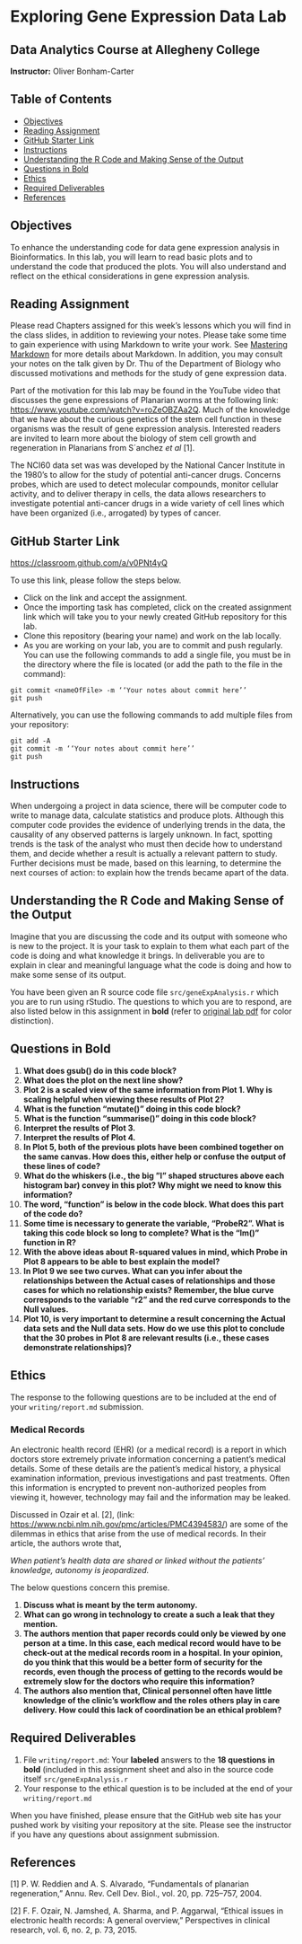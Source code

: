 # Exploring Gene Expression Data Lab

##  Data Analytics Course at Allegheny College

**Instructor:** Oliver Bonham-Carter

## Table of Contents

* [Objectives](#objectives)
* [Reading Assignment](#reading-assignment)
* [GitHub Starter Link](#github-Starter-link)
* [Instructions](#Instructions)
* [Understanding the R Code and Making Sense of the Output](#understanding-the-r-code-and-Making-sense-of-the-output)
* [Questions in Bold](#questions-in-bold)
* [Ethics](#ethics)
* [Required Deliverables](#required-deliverables)
* [References](#References)


## Objectives

To enhance the understanding code for data gene expression analysis in Bioinformatics. In this lab, you will learn to read basic plots and to understand the code that produced the plots. You will also understand and reflect on the ethical considerations in gene expression analysis.

## Reading Assignment

Please read Chapters assigned for this week’s lessons which you will find in the class slides, in addition to reviewing your notes. Please take some time to gain experience with using Markdown to write your work. See [Mastering Markdown](https://guides.github.com/features/mastering-markdown/) for more details about Markdown. In addition, you may consult your notes on the talk given by Dr. Thu of the Department of Biology who discussed motivations and methods for the study of gene expression data.

Part of the motivation for this lab may be found in the YouTube video that discusses the gene expressions of Planarian worms at the following link: https://www.youtube.com/watch?v=roZeOBZAa2Q. Much of the knowledge that we have about the curious genetics of the stem cell
function in these organisms was the result of gene expression analysis. Interested readers are invited to learn more about the biology of stem cell growth and regeneration in Planarians from S´anchez *et al* [1].

The NCI60 data set was was developed by the National Cancer Institute in the 1980’s to allow for the study of potential anti-cancer drugs. Concerns probes, which are used to detect molecular compounds, monitor cellular activity, and to deliver therapy in cells, the data allows researchers to investigate potential anti-cancer drugs in a wide variety of cell lines which have been organized (i.e., arrogated) by types of cancer.

## GitHub Starter Link

https://classroom.github.com/a/v0PNt4yQ

To use this link, please follow the steps below.
* Click on the link and accept the assignment.
* Once the importing task has completed, click on the created assignment link which will take you to your newly created GitHub repository for this lab.
* Clone this repository (bearing your name) and work on the lab locally.
* As you are working on your lab, you are to commit and push regularly. You can use the following commands to add a single file, you must be in the directory where the file is located (or add the path to the file in the command):
```
git commit <nameOfFile> -m ‘‘Your notes about commit here’’
git push
```
Alternatively, you can use the following commands to add multiple files from your repository:
```
git add -A
git commit -m ‘‘Your notes about commit here’’
git push
```

## Instructions

When undergoing a project in data science, there will be computer code to write to manage data, calculate statistics and produce plots. Although this computer code provides the evidence of underlying trends in the data, the causality of any observed patterns is largely unknown. In fact, spotting trends is the task of the analyst who must then decide how to understand them, and decide whether a result is actually a relevant pattern to study. Further decisions must be made,
based on this learning, to determine the next courses of action: to explain how the trends became apart of the data.

## Understanding the R Code and Making Sense of the Output

Imagine that you are discussing the code and its output with someone who is new to the project. It is your task to explain to them what each part of the code is doing and what knowledge it brings.
In deliverable you are to explain in clear and meaningful language what the code is doing and how
to make some sense of its output.

You have been given an R source code file `src/geneExpAnalysis.r` which you are to run using rStudio. The questions to which you are to respond, are also listed below in this assignment in **bold** (refer to [original lab pdf](https://github.com/Allegheny-Computer-Science-301-S2020/classDocs/blob/master/labs/03_lab/03lab_10Feb2020_cs301_exploringGeneExpressionData.pdf) for color distinction).

## Questions in Bold

1. **What does gsub() do in this code block?**
2. **What does the plot on the next line show?**
3. **Plot 2 is a scaled view of the same information from Plot 1. Why is scaling helpful when viewing these results of Plot 2?**
4. **What is the function “mutate()” doing in this code block?**
5. **What is the function “summarise()” doing in this code block?**
6. **Interpret the results of Plot 3.**
7. **Interpret the results of Plot 4.**
8. **In Plot 5, both of the previous plots have been combined together on the same canvas. How does this, either help or confuse the output of these lines of code?**
9. **What do the whiskers (i.e., the big ”I” shaped structures above each histogram bar) convey in this plot? Why might we need to know this information?**
10. **The word, “function” is below in the code block. What does this part of the code do?**
11. **Some time is necessary to generate the variable, “ProbeR2”. What is taking this code block so long to complete? What is the “lm()” function in R?**
12. **With the above ideas about R-squared values in mind, which Probe in Plot 8 appears to be able to best explain the model?**
13. **In Plot 9 we see two curves. What can you infer about the relationships between the Actual cases of relationships and those cases for which no relationship exists? Remember, the blue curve corresponds to the variable “r2” and the red curve corresponds to the Null values.**
14. **Plot 10, is very important to determine a result concerning the Actual data sets and the Null data sets. How do we use this plot to conclude that the 30 probes in Plot 8 are relevant results (i.e., these cases demonstrate relationships)?**

## Ethics

The response to the following questions are to be included at the end of your `writing/report.md` submission.

### Medical Records

An electronic health record (EHR) (or a medical record) is a report in which doctors store extremely private information concerning a patient’s medical details. Some of these details are the patient’s medical history, a physical examination information, previous investigations and past treatments. Often this information is encrypted to prevent non-authorized peoples from viewing it, however, technology may fail and the information may be leaked.

Discussed in Ozair et al. [2], (link: https://www.ncbi.nlm.nih.gov/pmc/articles/PMC4394583/) are some of the dilemmas in ethics that arise from the use of medical records. In their article, the authors wrote that,

*When patient’s health data are shared or linked without
the patients’ knowledge, autonomy is jeopardized.*

The below questions concern this premise.

1. **Discuss what is meant by the term autonomy.**
2. **What can go wrong in technology to create a such a leak that they mention.**
3. **The authors mention that paper records could only be viewed by one person at a time. In this case, each medical record would have to be check-out at the medical records room in a hospital. In your opinion, do you think that this would be a better form of security for the records, even though the process of getting to the records would be extremely slow for the doctors who require this information?**
4. **The authors also mention that, Clinical personnel often have little knowledge of the clinic’s workflow and the roles others play in care delivery. How could this lack of coordination be an ethical problem?**

## Required Deliverables

1. File `writing/report.md`: Your **labeled** answers to the **18 questions in bold** (included in this assignment sheet and also in the source code itself `src/geneExpAnalysis.r`
2. Your response to the ethical question is to be included at the end of your `writing/report.md`

When you have finished, please ensure that the GitHub web site has your pushed work by visiting your repository at the site. Please see the instructor if you have any questions about assignment submission.

## References

[1] P. W. Reddien and A. S. Alvarado, “Fundamentals of planarian regeneration,” Annu. Rev. Cell Dev. Biol., vol. 20, pp. 725–757, 2004.

[2] F. F. Ozair, N. Jamshed, A. Sharma, and P. Aggarwal, “Ethical issues in electronic health records: A general overview,” Perspectives in clinical research, vol. 6, no. 2, p. 73, 2015.
